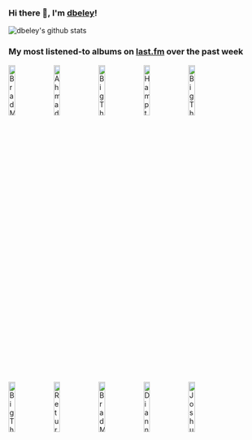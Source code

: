 ### Hi there 👋, I'm [dbeley](https://dbeley.ovh/en)!

![dbeley's github stats](https://github-readme-stats.vercel.app/api?username=dbeley)

### My most listened-to albums on [last.fm](https://www.last.fm/user/d_beley) over the past week

[<img src='https://lastfm.freetls.fastly.net/i/u/300x300/537ec3ac69344140ace0d8563b3eb80b.jpg' width='16%' height='16%' alt='Brad Mehldau - Largo'>](https://www.last.fm/music/brad%2bmehldau/largo)&nbsp;
[<img src='https://lastfm.freetls.fastly.net/i/u/300x300/c4946c8d3977491f912181f10bf87f9b.jpg' width='16%' height='16%' alt='Ahmad Jamal - Chamber Music Of The New Jazz'>](https://www.last.fm/music/ahmad%2bjamal/chamber%2bmusic%2bof%2bthe%2bnew%2bjazz)&nbsp;
[<img src='https://lastfm.freetls.fastly.net/i/u/300x300/2ed14ef523fdca76cd3b86b8add21f8e.jpg' width='16%' height='16%' alt='Big Thief - Passional Relations'>](https://www.last.fm/music/big%2bthief/passional%2brelations)&nbsp;
[<img src='https://lastfm.freetls.fastly.net/i/u/300x300/fd56c8f87b642591fee13c4db1eda3d7.jpg' width='16%' height='16%' alt='Hampton Hawes - The Trio, Volume 3: Everybody Likes Hampton Hawes'>](https://www.last.fm/music/hampton%2bhawes/the%2btrio%252c%2bvolume%2b3%253a%2beverybody%2blikes%2bhampton%2bhawes)&nbsp;
[<img src='https://lastfm.freetls.fastly.net/i/u/300x300/c5ead34a6aca64a663a3ed83fadfc742.jpg' width='16%' height='16%' alt='Big Thief - Dragon New Warm Mountain I Believe in You'>](https://www.last.fm/music/big%2bthief/dragon%2bnew%2bwarm%2bmountain%2bi%2bbelieve%2bin%2byou)&nbsp;
<br>
[<img src='https://lastfm.freetls.fastly.net/i/u/300x300/140fbd4e75078c59a9a1552a8dfd1d85.jpg' width='16%' height='16%' alt='Big Thief - Masterpiece'>](https://www.last.fm/music/big%2bthief/masterpiece)&nbsp;
[<img src='https://lastfm.freetls.fastly.net/i/u/300x300/8872adb5bb46406196a44fa7e7e9128f.png' width='16%' height='16%' alt='Return to Forever - Light as a Feather'>](https://www.last.fm/music/return%2bto%2bforever/light%2bas%2ba%2bfeather)&nbsp;
[<img src='https://lastfm.freetls.fastly.net/i/u/300x300/09d779833c16d8cebffbf56a4e8d0ff9.jpg' width='16%' height='16%' alt='Brad Mehldau - Introducing Brad Mehldau'>](https://www.last.fm/music/brad%2bmehldau/introducing%2bbrad%2bmehldau)&nbsp;
[<img src='https://lastfm.freetls.fastly.net/i/u/300x300/820f836dcd1a4268c2046781488f3b06.jpg' width='16%' height='16%' alt='Dianne Reeves - Beautiful Life'>](https://www.last.fm/music/dianne%2breeves/beautiful%2blife)&nbsp;
[<img src='https://lastfm.freetls.fastly.net/i/u/300x300/b45c87bbe289e2449090ee88caaf0808.jpg' width='16%' height='16%' alt='Joshua Redman Quartet - MoodSwing'>](https://www.last.fm/music/joshua%2bredman%2bquartet/moodswing)&nbsp;
<br>
